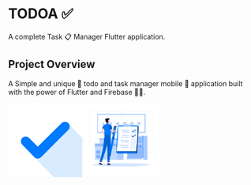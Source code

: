 # TODOA ✅

A complete Task 📋 Manager Flutter application.

## Project Overview
A Simple and unique 🤩 todo and task manager mobile 📱 application built with the power of Flutter and Firebase 💙💛.

<img src="assets/images/Todoa-App.jpg" height="150">
<img src="assets/images/TodoList.png" height="150">